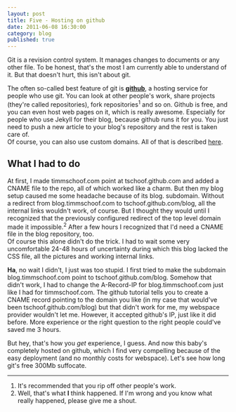 ```yaml
---
layout: post
title: Five - Hosting on github
date: 2011-06-08 16:30:00
category: blog
published: true
---
```

Git is a revision control system. It manages changes to documents or any other file. To be honest, that's the most I am currently able to understand of it. But that doesn't hurt, this isn't about git.

The often so-called best feature of git is [**github**](www.github.com), a hosting service for people who use git. You can look at other people's work, share projects (they're called repositories), fork repositories<sup>1</sup> and so on. Github is free, and you can even host web pages on it, which is really awesome. Especially for people who use Jekyll for their blog, because github runs it for you. You just need to push a new article to your blog's repository and the rest is taken care of.  
Of course, you can also use custom domains. All of that is described [here](http://pages.github.com/).

## What I had to do ##
At first, I made timmschoof.com point at tschoof.github.com and added a CNAME file to the repo, all of which worked like a charm. But then my blog setup caused me some headache because of its blog. subdomain. Without a redirect from blog.timmschoof.com to tschoof.github.com/blog, all the internal links wouldn't work, of course. But I thought they would until I recognized that the previously configured redirect of the top level domain made it impossible.<sup>2</sup> After a few hours I recognized that I'd need a CNAME file in the blog repository, too.  
Of course this alone didn't do the trick. I had to wait some very uncomfortable 24-48 hours of uncertainty during which this blog lacked the CSS file, all the pictures and working internal links.

**Ha**, no wait I didn't, I just was too stupid. I first tried to make the subdomain blog.timmschoof.com point to tschoof.github.com/blog. Somehow that didn't work, I had to change the A-Record-IP for blog.timmschoof.com just like I had for timmschoof.com. The github tutorial tells you to create a CNAME record pointing to the domain you like (in my case that would've been tschoof.github.com/blog) but that didn't work for me, my webspace provider wouldn't let me. However, it accepted github's IP, just like it did before. More experience or the right question to the right people could've saved me 3 hours. 

But hey, that's how you *get* experience, I guess. And now this baby's completely hosted on github, which I find very compelling because of the easy deployment (and no monthly costs for webspace). Let's see how long git's free 300Mb suffocate.

---
1. It's recommended that you rip off other people's work.
2. Well, that's what **I** think happened. If I'm wrong and you know what really happened, please give me a shout. 
